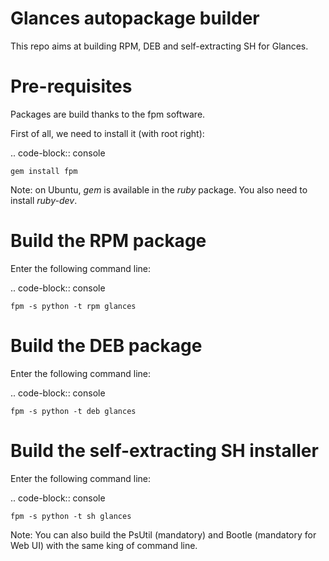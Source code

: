 Glances autopackage builder
===========================

This repo aims at building RPM, DEB and self-extracting SH for Glances.

Pre-requisites
==============

Packages are build thanks to the fpm software.

First of all, we need to install it (with root right):

.. code-block:: console

    gem install fpm

Note: on Ubuntu, *gem* is available in the *ruby* package. You also need to
install *ruby-dev*.

Build the RPM package
=====================

Enter the following command line:

.. code-block:: console

    fpm -s python -t rpm glances

Build the DEB package
=====================

Enter the following command line:

.. code-block:: console

    fpm -s python -t deb glances

Build the self-extracting SH installer
======================================

Enter the following command line:

.. code-block:: console

    fpm -s python -t sh glances

Note: You can also build the PsUtil (mandatory) and Bootle (mandatory for Web UI)
with the same king of command line.
